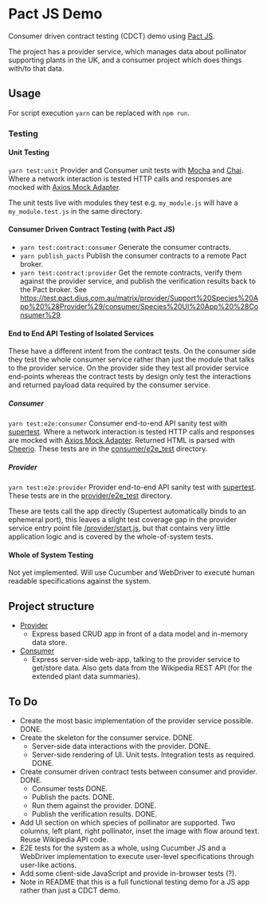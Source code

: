 # Pact JS Demo
Consumer driven contract testing (CDCT) demo using [Pact JS](https://github.com/pact-foundation/pact-js).

The project has a provider service, which manages data about pollinator supporting plants in the UK, and a consumer project which does things with/to that data.

## Usage
For script execution `yarn` can be replaced with `npm run`.

### Testing

#### Unit Testing
`yarn test:unit` Provider and Consumer unit tests with [Mocha](https://mochajs.org) and [Chai](https://www.chaijs.com). Where a network interaction is tested HTTP calls and responses are mocked with [Axios Mock Adapter](https://github.com/ctimmerm/axios-mock-adapter).

The unit tests live with modules they test e.g. `my_module.js` will have a `my_module.test.js` in the same directory.

#### Consumer Driven Contract Testing (with Pact JS)
 * `yarn test:contract:consumer` Generate the consumer contracts.
 * `yarn publish_pacts` Publish the consumer contracts to a remote Pact broker.
 * `yarn test:contract:provider` Get the remote contracts, verify them against the provider service, and publish the verification results back to the Pact broker. See <https://test.pact.dius.com.au/matrix/provider/Support%20Species%20App%20%28Provider%29/consumer/Species%20UI%20App%20%28Consumer%29>.

#### End to End API Testing of Isolated Services
These have a different intent from the contract tests. On the consumer side they test the whole consumer service rather than just the module that talks to the provider service. On the provider side they test all provider service end-points whereas the contract tests by design only test the interactions and returned payload data required by the consumer service.

##### Consumer
`yarn test:e2e:consumer` Consumer end-to-end API sanity test with [supertest](https://github.com/visionmedia/supertest). Where a network interaction is tested HTTP calls and responses are mocked with [Axios Mock Adapter](https://github.com/ctimmerm/axios-mock-adapter). Returned HTML is parsed with [Cheerio](https://github.com/cheeriojs/cheerio).  These tests are in the [consumer/e2e_test](consumer/e2e_test) directory.

##### Provider
`yarn test:e2e:provider` Provider end-to-end API sanity test with [supertest](https://github.com/visionmedia/supertest). These tests are in the [provider/e2e_test](provider/e2e_test) directory.

These are tests call the app directly (Supertest automatically binds to an ephemeral port), this leaves a slight test coverage gap in the provider service entry point file [/provider/start.js](provider/start.js), but that contains very little application logic and is covered by the whole-of-system tests.

#### Whole of System Testing
Not yet implemented. Will use Cucumber and WebDriver to execute human readable specifications against the system.

## Project structure
 * [Provider](provider)
   * Express based CRUD app in front of a data model and in-memory data store.
 * [Consumer](consumer)
   * Express server-side web-app, talking to the provider service to get/store data. Also gets data from the Wikipedia REST API (for the extended plant data summaries).

## To Do
  * Create the most basic implementation of the provider service possible. DONE.
  * Create the skeleton for the consumer service. DONE.
    * Server-side data interactions with the provider. DONE.
    * Server-side rendering of UI. Unit tests. Integration tests as required. DONE.
  * Create consumer driven contract tests between consumer and provider. DONE.
    * Consumer tests DONE.
    * Publish the pacts. DONE.
    * Run them against the provider. DONE.
    * Publish the verification results. DONE.
  * Add UI section on which species of pollinator are supported. Two columns, left plant, right pollinator, inset the image with flow around text. Reuse Wikipedia API code.
  * E2E tests for the system as a whole, using Cucumber JS and a WebDriver implementation to execute user-level specifications through user-like actions.
  * Add some client-side JavaScript and provide in-browser tests (?).
  * Note in README that this is a full functional testing demo for a JS app rather than just a CDCT demo.
